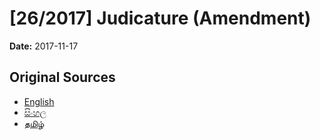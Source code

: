 # [26/2017] Judicature (Amendment)

**Date:** 2017-11-17

## Original Sources

- [English](https://documents.gov.lk/view/acts/2017/11/26-2017_E.pdf)
- [සිංහල](https://documents.gov.lk/view/acts/2017/11/26-2017_S.pdf)
- [தமிழ்](https://documents.gov.lk/view/acts/2017/11/26-2017_T.pdf)
